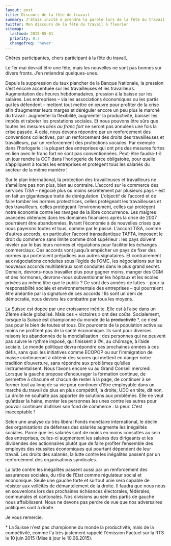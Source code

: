 ```yaml
---
layout: post
title: Discours de la fête du travail
summary: J'étais invité à prendre la parole lors de la fête du travail à Fleurier. Merci aux vallonniers pour l'accueil et la paella !
twitter: Mon discours de la fête du travail à fleurier
sitemap:
  lastmod: 2015-05-01
  priority: 0.7
  changefreq: 'never'
---
```


Chères participantes, chers participant à la fête du travail,

Le 1er mai devrait être une fête, mais les nouvelles ne sont pas bonnes sur divers fronts. J’en retiendrai quelques-unes.

Depuis la suppression du taux plancher de la Banque Nationale, la pression s’est encore accentuée sur les travailleuses et les travailleurs. Augmentation des heures hebdomadaires, pression à la baisse sur les salaires. 
Les entreprises – via les associations économiques ou les partis qui les défendent – mettent tout mettre en œuvre pour profiter de la crise afin d’augmenter leurs marges et déréguler encore un peu plus le marché du 
travail : augmenter la flexibilité, augmenter la productivité, baisser les impôts et raboter les prestations sociales. Et nous pouvons être sûrs que toutes les mesures *liées au franc fort* ne seront pas 
annulées une fois la crise passée. A cela, nous devons répondre par un renforcement des conventions collectives, par un renforcement des droits des travailleuses et travailleurs, par un renforcement des protections sociales. 
Par exemple dans l’horlogerie : la plupart des entreprises qui ont pris des mesures fortes en lien avec le franc fort ne sont pas conventionnées. Peut-être faudra-t-il un jour rendre la CCT dans l’horlogerie de force obligatoire, 
pour quelle s’appliquent à toutes les entreprises et protègent tous les salariés du secteur de la même manière !

Sur le plan international, la protection des travailleuses et travailleurs ne s’améliore pas non plus, bien au contraire. L’accord sur le commerce des services TiSA – négocié plus ou moins secrètement par 
plusieurs pays – est en fait un gigantesque traité de dérégulation. L’objectif de l’accord et de faire tomber les normes protectrices, celles protégeant les travailleuses et des travailleurs, celles protégeant 
l’environnement, celles qui protègent notre économie contre les ravages de la libre concurrence. Les maigres avancées obtenues dans les domaines financiers après la crise de 2007 pourraient être abandonnées, livrant 
l’économie à de nouvelles crises que nous payerons toutes et tous, comme par le passé. L’accord TiSA, comme d’autres accords, en particulier l’accord transatlantique TAFTA, imposent le droit du commerce sans limite comme 
droit supérieur : les pays doivent niveler par le bas leurs normes et régulations pour faciliter les échanges commerciaux. Ces accords vont jusqu’à empêcher un pays de fixer des normes qui porteraient préjudices aux 
autres signataires. Et contrairement aux négociations conduites sous l’égide de l’OMC, les négociations sur les nouveaux accords multilatéraux sont conduites dans le plus grand secret. Demain, devrons-nous travailler 
plus pour gagner moins, manger des OGM et des hormones, devrons-nous subventionner les hôpitaux et les écoles privées au même titre que le public ? Ce sont des années de luttes – pour la responsabilité sociale et 
environnementale des entreprises – qui pourraient être anéantie par la signature de ces accords ! Ils sont un déni de démocratie, nous devons les combattre par tous les moyens.

La Suisse est dopée par une croissance inédite. Elle est à l’aise dans un 21ème siècle globalisé. Mais ces « victoires » ont des coûts. Socialement, lorsque la Suisse est championne du monde de la ~~productivité~~ \*, 
ce n’est pas pour le bien de toutes et tous. Dix pourcents de la population active au moins ne profitent pas de la santé économique. Ils sont pour diverses raisons les abandonnés de la mondialisation : des personnes 
qui ne peuvent pas suivre le rythme imposé, qui finissent à l’AI, au chômage, à l’aide sociale. Le monde politique devra répondre ces prochaines années à ces défis, sans quoi les initiatives comme ECOPOP ou sur 
l’immigration de masse continueront à obtenir des scores qui mettent en danger notre tradition d’ouverture, sans répondre aux problèmes qu’elles instrumentalisent. Nous l’avons encore vu au Grand Conseil mercredi. 
Lorsque la gauche propose d’encourager la formation continue, de permettre à chacune et chacun de rester à la page, de continuer à se former tout au long de sa vie pour continuer d’être employable dans un marché 
du travail de plus en plus compétitif, la droite, UDC en tête, dit non. La droite ne souhaite pas apporter de solutions aux problèmes. Elle ne veut qu’attiser la haine, monter les personnes les unes contre les autres pour 
pouvoir continuer d’utiliser son fond de commerce : la peur. C’est inacceptable ! 

Selon une analyse du très libéral Fonds monétaire international, le déclin des organisations de défenses des salariés augmente les inégalités sociales. Parce que les salariés sont de moins en moins consultés au sein des 
entreprises, celles-ci augmentent les salaires des dirigeants et les dividendes des actionnaires plutôt que de faire profiter l’ensemble des employés des réussites économiques qui pourtant dépendent de leur travail. 
Les droits des salariés, la lutte contre les inégalités passent par un renforcement des organisations syndicales.

La lutte contre les inégalités passent aussi par un renforcement des assurances sociales, du rôle de l’Etat comme régulateur social et économique. Seule une gauche forte et surtout unie sera capable de résister aux velléités 
de démantèlement de la droite. Il faudra que nous nous en souvenions lors des prochaines échéances électorales, fédérales, communales et cantonales. Nos divisions au sein des partis de gauche nous affaiblissent. 
Nous ne devons pas perdre de vue que nos adversaires politiques sont à droite.

Je vous remercie.

\* La Suisse n'est pas championne du monde la productivité, mais de la compétivité, comme l'a très justement rappelé l'émission Factuel sur la RTS le 10 juin 2015 (Mise à jour le 10.06.2015).